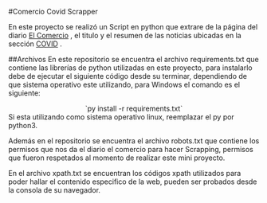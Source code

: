 #Comercio Covid Scrapper


En este proyecto se realizó un Script en python que extrare de la página del diario [El Comercio](https://elcomercio.pe/ "comercio") , el titulo y el resumen de las noticias ubicadas en la sección [COVID](https://elcomercio.pe/noticias/coronavirus// "COVID") .

##Archivos
En este repositorio se encuentra el archivo requirements.txt que contiene las librerías de python utilizadas en este proyecto, para instalarlo debe de ejecutar el siguiente código desde su terminar, dependiendo de que sistema operativo este utilizando, para Windows el comando es el siguiente: 
<center>`py install -r requirements.txt`</center>
Si esta utilizando como sistema operativo linux,  reemplazar el py por python3.

Además en el repositorio se encuentra el archivo robots.txt que contiene los permisos que nos da el  diario el comercio para hacer Scrapping, permisos que fueron respetados al momento de realizar este mini proyecto.

En el archivo xpath.txt se encuentran los códigos xpath utilizados para poder hallar el contenido especifico de la web, pueden ser probados desde la consola de su navegador.
